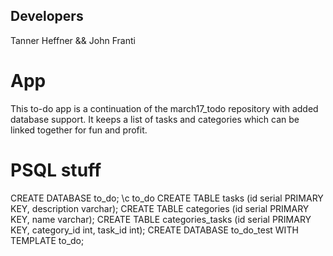 ## Developers
Tanner Heffner && John Franti

# App
This to-do app is a continuation of the march17_todo repository with added database support.
It keeps a list of tasks and categories which can be linked together for fun and profit.

# PSQL stuff
CREATE DATABASE to_do;
\c to_do
CREATE TABLE tasks (id serial PRIMARY KEY, description varchar);
CREATE TABLE categories (id serial PRIMARY KEY, name varchar);
CREATE TABLE categories_tasks (id serial PRIMARY KEY, category_id int, task_id int);
CREATE DATABASE to_do_test WITH TEMPLATE to_do;
